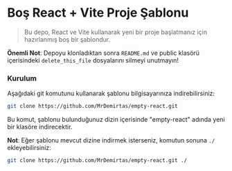 # Boş React + Vite Proje Şablonu

> Bu depo, React ve Vite kullanarak yeni bir proje başlatmanız için hazırlanmış boş bir şablondur.

**Önemli Not**: Depoyu klonladıktan sonra `README.md` ve public klasörü içerisindeki `delete_this_file` dosyalarını silmeyi unutmayın!

### Kurulum

Aşağıdaki git komutunu kullanarak şablonu bilgisayarınıza indirebilirsiniz:

```bash
git clone https://github.com/MrDemirtas/empty-react.git
```

Bu komut, şablonu bulunduğunuz dizin içerisinde "empty-react" adında yeni bir klasöre indirecektir.

**Not**: Eğer şablonu mevcut dizine indirmek isterseniz, komutun sonuna `./` ekleyebilirsiniz:

```bash
git clone https://github.com/MrDemirtas/empty-react.git ./
```
